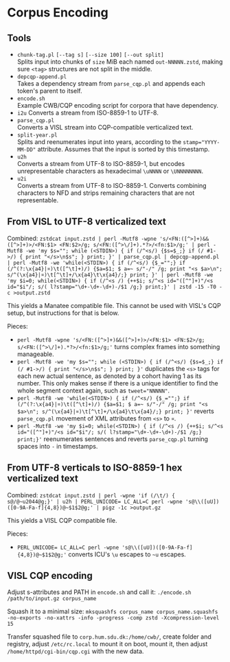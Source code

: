 # Corpus Encoding

## Tools
* `chunk-tag.pl` `[--tag s]` `[--size 100]` `[--out split]` <br>
  Splits input into chunks of `size` MiB each named `out-NNNNN.zstd`, making sure `<tag>` structures are not split in the middle.
* `depcqp-append.pl` <br>
  Takes a dependency stream from `parse_cqp.pl` and appends each token's parent to itself.
* `encode.sh` <br>
  Example CWB/CQP encoding script for corpora that have dependency.
* `i2u`
  Converts a stream from ISO-8859-1 to UTF-8.
* `parse_cqp.pl` <br>
  Converts a VISL stream into CQP-compatible verticalized text.
* `split-year.pl` <br>
  Splits and reenumerates input into years, according to the `stamp="YYYY-MM-DD"` attribute. Assumes that the input is sorted by this timestamp.
* `u2h` <br>
  Converts a stream from UTF-8 to ISO-8859-1, but encodes unrepresentable characters as hexadecimal `\uNNNN` or `\UNNNNNNNN`.
* `u2i` <br>
  Converts a stream from UTF-8 to ISO-8859-1. Converts combining characters to NFD and strips remaining characters that are not representable.

## From VISL to UTF-8 verticalized text
Combined:
`zstdcat input.zstd | perl -Mutf8 -wpne 's/<FN:([^>]+)&&([^>]+)>/<FN:$1> <FN:$2>/g; s/<FN:([^>\/]+).*?>/<fn:$1>/g;' | perl -Mutf8 -we 'my $s=""; while (<STDIN>) { if (/^<s/) {$s=$_;} if (/ #1->/) { print "</s>\n$s"; } print; }' | parse_cqp.pl | depcqp-append.pl | perl -Mutf8 -we 'while(<STDIN>) { if (/^<s/) {$_="";} if (/^(?:\x{a4}|¤)\t([^\t]+)/) {$a=$1; $ a=~ s/"-/" /g; print "<s $a>\n"; s/^(\x{a4}|¤)\t[^\t]+/\x{a4}\t\x{a4}/;} print; }' | perl -Mutf8 -we 'my $i=0; while(<STDIN>) { if (/^<s /) {++$i; s/^<s id="([^"]+)"/<s id="$i"/; s/( l?stamp="\d+-\d+-\d+)-/$1 /g;} print;}' | zstd -15 -T0 -c >output.zstd`

This yields a Manatee compatible file. This cannot be used with VISL's CQP setup, but instructions for that is below.

Pieces:
* `perl -Mutf8 -wpne 's/<FN:([^>]+)&&([^>]+)>/<FN:$1> <FN:$2>/g; s/<FN:([^>\/]+).*?>/<fn:$1>/g;'` turns complex frames into something manageable.
* `perl -Mutf8 -we 'my $s=""; while (<STDIN>) { if (/^<s/) {$s=$_;} if (/ #1->/) { print "</s>\n$s"; } print; }'` duplicates the `<s>` tags for each new actual sentence, as denoted by a cohort having 1 as its number. This only makes sense if there is a unique identifier to find the whole segment context again, such as `tweet="NNNNN"`.
* `perl -Mutf8 -we 'while(<STDIN>) { if (/^<s/) {$_="";} if (/^(?:\x{a4}|¤)\t([^\t]+)/) {$a=$1; $ a=~ s/"-/" /g; print "<s $a>\n"; s/^(\x{a4}|¤)\t[^\t]+/\x{a4}\t\x{a4}/;} print; }'` reverts `parse_cqp.pl` movement of XML attributes from `<s>` to `¤`.
* `perl -Mutf8 -we 'my $i=0; while(<STDIN>) { if (/^<s /) {++$i; s/^<s id="([^"]+)"/<s id="$i"/; s/( l?stamp="\d+-\d+-\d+)-/$1 /g;} print;}'` reenumerates sentences and reverts `parse_cqp.pl` turning spaces into `-` in timestamps.

## From UTF-8 verticals to ISO-8859-1 hex verticalized text
Combined:
`zstdcat input.zstd | perl -wpne 'if (/\t/) { s@/@~u2044@g;}' | u2h | PERL_UNICODE= LC_ALL=C perl -wpne 's@\\([uU])([0-9A-Fa-f]{4,8})@~$1$2@g;' | pigz -1c >output.gz`

This yields a VISL CQP compatible file.

Pieces:
* `PERL_UNICODE= LC_ALL=C perl -wpne 's@\\([uU])([0-9A-Fa-f]{4,8})@~$1$2@g;'` converts ICU's `\u` escapes to `~u` escapes.

## VISL CQP encoding
Adjust s-attributes and PATH in `encode.sh` and call it:
`./encode.sh /path/to/input.gz corpus_name`

Squash it to a minimal size:
`mksquashfs corpus_name corpus_name.squashfs -no-exports -no-xattrs -info -progress -comp zstd -Xcompression-level 15`

Transfer squashed file to `corp.hum.sdu.dk:/home/cwb/`, create folder and registry, adjust `/etc/rc.local` to mount it on boot, mount it, then adjust `/home/httpd/cgi-bin/cqp.cgi` with the new data.
